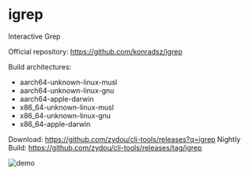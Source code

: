 # igrep

Interactive Grep

Official repository: https://github.com/konradsz/igrep

Build architectures:

- aarch64-unknown-linux-musl
- aarch64-unknown-linux-gnu
- aarch64-apple-darwin
- x86_64-unknown-linux-musl
- x86_64-unknown-linux-gnu
- x86_64-apple-darwin

Download: https://github.com/zydou/cli-tools/releases?q=igrep
Nightly Build: https://github.com/zydou/cli-tools/releases/tag/igrep

![demo](https://raw.githubusercontent.com/konradsz/igrep/c3880efd58900aea86641ebe11504f502fd16813/assets/demo.gif)
